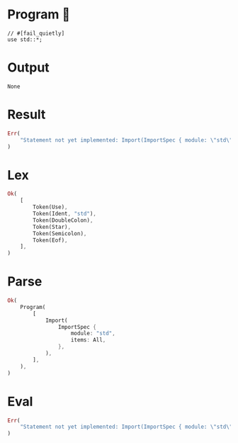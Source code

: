 # Program 🔴
```rustleaf
// #[fail_quietly]
use std::*;
```

# Output
```
None
```

# Result
```rust
Err(
    "Statement not yet implemented: Import(ImportSpec { module: \"std\", items: All })",
)
```

# Lex
```rust
Ok(
    [
        Token(Use),
        Token(Ident, "std"),
        Token(DoubleColon),
        Token(Star),
        Token(Semicolon),
        Token(Eof),
    ],
)
```

# Parse
```rust
Ok(
    Program(
        [
            Import(
                ImportSpec {
                    module: "std",
                    items: All,
                },
            ),
        ],
    ),
)
```

# Eval
```rust
Err(
    "Statement not yet implemented: Import(ImportSpec { module: \"std\", items: All })",
)
```